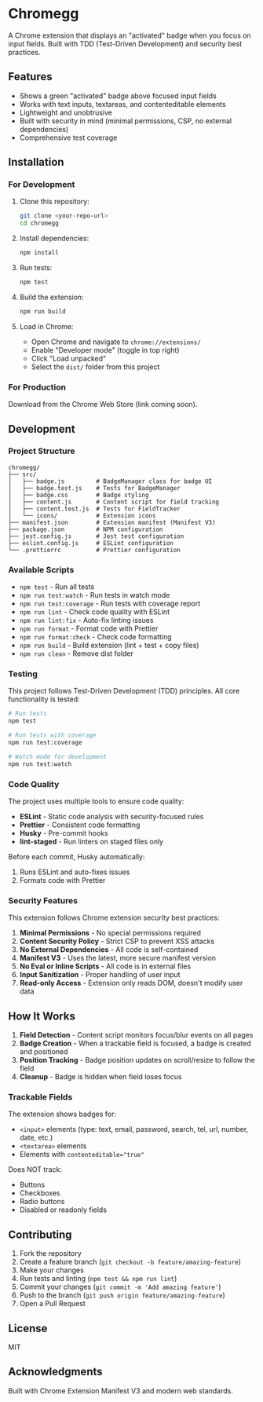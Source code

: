 # Chromegg

A Chrome extension that displays an "activated" badge when you focus on input fields. Built with TDD (Test-Driven Development) and security best practices.

## Features

- Shows a green "activated" badge above focused input fields
- Works with text inputs, textareas, and contenteditable elements
- Lightweight and unobtrusive
- Built with security in mind (minimal permissions, CSP, no external dependencies)
- Comprehensive test coverage

## Installation

### For Development

1. Clone this repository:
   ```bash
   git clone <your-repo-url>
   cd chromegg
   ```

2. Install dependencies:
   ```bash
   npm install
   ```

3. Run tests:
   ```bash
   npm test
   ```

4. Build the extension:
   ```bash
   npm run build
   ```

5. Load in Chrome:
   - Open Chrome and navigate to `chrome://extensions/`
   - Enable "Developer mode" (toggle in top right)
   - Click "Load unpacked"
   - Select the `dist/` folder from this project

### For Production

Download from the Chrome Web Store (link coming soon).

## Development

### Project Structure

```
chromegg/
├── src/
│   ├── badge.js         # BadgeManager class for badge UI
│   ├── badge.test.js    # Tests for BadgeManager
│   ├── badge.css        # Badge styling
│   ├── content.js       # Content script for field tracking
│   ├── content.test.js  # Tests for FieldTracker
│   └── icons/           # Extension icons
├── manifest.json        # Extension manifest (Manifest V3)
├── package.json         # NPM configuration
├── jest.config.js       # Jest test configuration
├── eslint.config.js     # ESLint configuration
└── .prettierrc          # Prettier configuration
```

### Available Scripts

- `npm test` - Run all tests
- `npm run test:watch` - Run tests in watch mode
- `npm run test:coverage` - Run tests with coverage report
- `npm run lint` - Check code quality with ESLint
- `npm run lint:fix` - Auto-fix linting issues
- `npm run format` - Format code with Prettier
- `npm run format:check` - Check code formatting
- `npm run build` - Build extension (lint + test + copy files)
- `npm run clean` - Remove dist folder

### Testing

This project follows Test-Driven Development (TDD) principles. All core functionality is tested:

```bash
# Run tests
npm test

# Run tests with coverage
npm run test:coverage

# Watch mode for development
npm run test:watch
```

### Code Quality

The project uses multiple tools to ensure code quality:

- **ESLint** - Static code analysis with security-focused rules
- **Prettier** - Consistent code formatting
- **Husky** - Pre-commit hooks
- **lint-staged** - Run linters on staged files only

Before each commit, Husky automatically:
1. Runs ESLint and auto-fixes issues
2. Formats code with Prettier

### Security Features

This extension follows Chrome extension security best practices:

1. **Minimal Permissions** - No special permissions required
2. **Content Security Policy** - Strict CSP to prevent XSS attacks
3. **No External Dependencies** - All code is self-contained
4. **Manifest V3** - Uses the latest, more secure manifest version
5. **No Eval or Inline Scripts** - All code is in external files
6. **Input Sanitization** - Proper handling of user input
7. **Read-only Access** - Extension only reads DOM, doesn't modify user data

## How It Works

1. **Field Detection** - Content script monitors focus/blur events on all pages
2. **Badge Creation** - When a trackable field is focused, a badge is created and positioned
3. **Position Tracking** - Badge position updates on scroll/resize to follow the field
4. **Cleanup** - Badge is hidden when field loses focus

### Trackable Fields

The extension shows badges for:
- `<input>` elements (type: text, email, password, search, tel, url, number, date, etc.)
- `<textarea>` elements
- Elements with `contenteditable="true"`

Does NOT track:
- Buttons
- Checkboxes
- Radio buttons
- Disabled or readonly fields

## Contributing

1. Fork the repository
2. Create a feature branch (`git checkout -b feature/amazing-feature`)
3. Make your changes
4. Run tests and linting (`npm test && npm run lint`)
5. Commit your changes (`git commit -m 'Add amazing feature'`)
6. Push to the branch (`git push origin feature/amazing-feature`)
7. Open a Pull Request

## License

MIT

## Acknowledgments

Built with Chrome Extension Manifest V3 and modern web standards.
